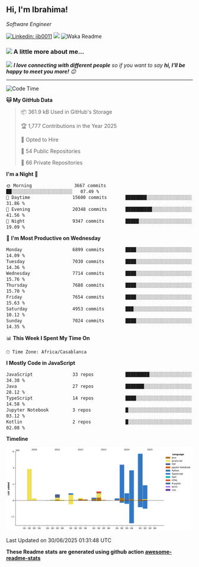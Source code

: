 <h2>Hi, I'm Ibrahima! </h2>
<p><em>Software Engineer 
</em></p>


[![Linkedin: iib0011](https://img.shields.io/badge/-iib0011-blue?style=flat-square&logo=Linkedin&logoColor=white&link=https://www.linkedin.com/in/iib0011/)](https://www.linkedin.com/in/iib0011/)
![](https://visitor-badge.glitch.me/badge?page_id=iib0011)
![Waka Readme](https://github.com/iib0011/iib0011/workflows/Waka%20Readme/badge.svg)


### <img src="https://media.giphy.com/media/VgCDAzcKvsR6OM0uWg/giphy.gif" width="50"> A little more about me...  


<img src="https://media.giphy.com/media/LnQjpWaON8nhr21vNW/giphy.gif" width="60"> <em><b>I love connecting with different people</b> so if you want to say <b>hi, I'll be happy to meet you more!</b> 😊</em>

---
<!--START_SECTION:waka-->
![Code Time](http://img.shields.io/badge/Code%20Time-5%2C042%20hrs%2038%20mins-blue)

**🐱 My GitHub Data** 

> 📦 361.9 kB Used in GitHub's Storage 
 > 
> 🏆 1,777 Contributions in the Year 2025
 > 
> 💼 Opted to Hire
 > 
> 📜 54 Public Repositories 
 > 
> 🔑 66 Private Repositories 
 > 
**I'm a Night 🦉** 

```text
🌞 Morning                3667 commits        ██░░░░░░░░░░░░░░░░░░░░░░░   07.49 % 
🌆 Daytime                15600 commits       ████████░░░░░░░░░░░░░░░░░   31.86 % 
🌃 Evening                20348 commits       ██████████░░░░░░░░░░░░░░░   41.56 % 
🌙 Night                  9347 commits        █████░░░░░░░░░░░░░░░░░░░░   19.09 % 
```
📅 **I'm Most Productive on Wednesday** 

```text
Monday                   6899 commits        ████░░░░░░░░░░░░░░░░░░░░░   14.09 % 
Tuesday                  7030 commits        ████░░░░░░░░░░░░░░░░░░░░░   14.36 % 
Wednesday                7714 commits        ████░░░░░░░░░░░░░░░░░░░░░   15.76 % 
Thursday                 7688 commits        ████░░░░░░░░░░░░░░░░░░░░░   15.70 % 
Friday                   7654 commits        ████░░░░░░░░░░░░░░░░░░░░░   15.63 % 
Saturday                 4953 commits        ███░░░░░░░░░░░░░░░░░░░░░░   10.12 % 
Sunday                   7024 commits        ████░░░░░░░░░░░░░░░░░░░░░   14.35 % 
```


📊 **This Week I Spent My Time On** 

```text
🕑︎ Time Zone: Africa/Casablanca
```

**I Mostly Code in JavaScript** 

```text
JavaScript               33 repos            █████████░░░░░░░░░░░░░░░░   34.38 % 
Java                     27 repos            ███████░░░░░░░░░░░░░░░░░░   28.12 % 
TypeScript               14 repos            ████░░░░░░░░░░░░░░░░░░░░░   14.58 % 
Jupyter Notebook         3 repos             █░░░░░░░░░░░░░░░░░░░░░░░░   03.12 % 
Kotlin                   2 repos             █░░░░░░░░░░░░░░░░░░░░░░░░   02.08 % 
```



**Timeline**

![Lines of Code chart](https://raw.githubusercontent.com/iib0011/iib0011/master/assets/bar_graph.png)


 Last Updated on 30/06/2025 01:31:48 UTC
<!--END_SECTION:waka-->

**These Readme stats are generated using github action [awesome-readme-stats](https://github.com/iib0011/waka-readme-stats)**
